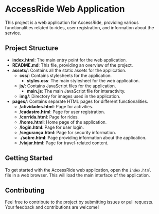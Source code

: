 # AccessRide Web Application

This project is a web application for AccessRide, providing various functionalities related to rides, user registration, and information about the service.

## Project Structure

- **index.html**: The main entry point for the web application.
- **README.md**: This file, providing an overview of the project.
- **assets/**: Contains all the static assets for the application.
  - **css/**: Contains stylesheets for the application.
    - **styles.css**: The main stylesheet for the web application.
  - **js/**: Contains JavaScript files for the application.
    - **main.js**: The main JavaScript file for interactivity.
  - **img/**: Directory for images used in the application.
- **pages/**: Contains separate HTML pages for different functionalities.
  - **/atividades.html**: Page for activities.
  - **/cadastro.html**: Page for user registration.
  - **/corrida.html**: Page for rides.
  - **/home.html**: Home page of the application.
  - **/login.html**: Page for user login.
  - **/segurança.html**: Page for security information.
  - **./sobre.html**: Page providing information about the application.
  - **/viajar.html**: Page for travel-related content.

## Getting Started

To get started with the AccessRide web application, open the `index.html` file in a web browser. This will load the main interface of the application.

## Contributing

Feel free to contribute to the project by submitting issues or pull requests. Your feedback and contributions are welcome!